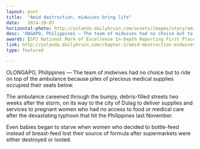 ```yaml
---
layout: post
title:  "Amid destruction, midwives bring life"
date:   2014-10-07
horizontal-photo: http://yolanda.dailybruin.com/assets/images/story/amid-destruction-midwives-bring-life-1.jpg
desc: 'ONGAPO, Philippines — The team of midwives had no choice but to ride on top of the ambulance because piles of precious medical supplies occupied their seats below.'
awards: [SPJ National Mark of Excellence In-Depth Reporting First Place, California College Media Association Best News Series First Place]
link: http://yolanda.dailybruin.com/chapter-2/amid-destruction-midwives-bring-life/
type: featured

---
```

OLONGAPO, Philippines — The team of midwives had no choice but to ride on top of the ambulance because piles of precious medical supplies occupied their seats below.

The ambulance careened through the bumpy, debris-filled streets two weeks after the storm, on its way to the city of Dulag to deliver supplies and services to pregnant women who had no access to food or medical care after the devastating typhoon that hit the Philippines last November.

Even babies began to starve when women who decided to bottle-feed instead of breast-feed lost their source of formula after supermarkets were either destroyed or looted.
